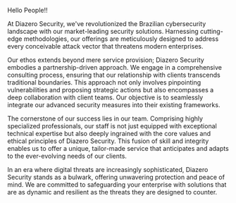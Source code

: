Hello People!!

At Diazero Security, we've revolutionized the Brazilian cybersecurity landscape with our market-leading security solutions. Harnessing cutting-edge methodologies, our offerings are meticulously designed to address every conceivable attack vector that threatens modern enterprises.

Our ethos extends beyond mere service provision; Diazero Security embodies a partnership-driven approach. We engage in a comprehensive consulting process, ensuring that our relationship with clients transcends traditional boundaries. This approach not only involves pinpointing vulnerabilities and proposing strategic actions but also encompasses a deep collaboration with client teams. Our objective is to seamlessly integrate our advanced security measures into their existing frameworks.

The cornerstone of our success lies in our team. Comprising highly specialized professionals, our staff is not just equipped with exceptional technical expertise but also deeply ingrained with the core values and ethical principles of Diazero Security. This fusion of skill and integrity enables us to offer a unique, tailor-made service that anticipates and adapts to the ever-evolving needs of our clients.

In an era where digital threats are increasingly sophisticated, Diazero Security stands as a bulwark, offering unwavering protection and peace of mind. We are committed to safeguarding your enterprise with solutions that are as dynamic and resilient as the threats they are designed to counter.
